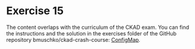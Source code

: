 # Exercise 15

The content overlaps with the curriculum of the CKAD exam. You can find the instructions and the solution in the exercises folder of the GitHub repository bmuschko/ckad-crash-course: [ConfigMap](https://github.com/bmuschko/ckad-crash-course/blob/master/exercises/25-configmap/instructions.md).
